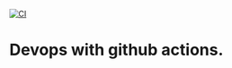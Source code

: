 [![CI](https://github.com/brem221/Devops-skills-with-github/actions/workflows/CI.yml/badge.svg)](https://github.com/brem221/Devops-skills-with-github/actions/workflows/CI.yml)
# Devops with github actions.
